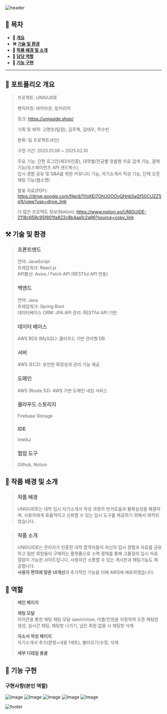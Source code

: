 ![header](https://capsule-render.vercel.app/api?type=waving&color=6053d5&height=200&section=header&text=UNIGUIDE&fontSize=70)

## **📖 목차**

<b>
  
- 📝 [개요](#-포트폴리오-개요)
- ⚒️ [기술 및 환경](#%EF%B8%8F-기술-및-환경)
- 📃 [작품 배경 및 소개](#-작품-배경-및-소개)
- 🍋 [담당 역할](#-역할)
- 🔎 [기능 구현](#-기능-구현)
</b>

---

## **📝 포트폴리오 개요**

> 프로젝트: UNIGUIDE
>
> 벤치마킹: 바이브온, 링커리어
>
> 링크: https://uniguide.shop/
> 
> 기획 및 제작: 고명호(팀장), 김주혁, 김태우, 하수빈
>
> 분류: 팀 프로젝트(4인)
>
> 구현 기간: 2025.01.06 ~ 2025.02.10
>
> 주요 기능: 간편 로그인(제3자인증), 대학별/전공별 맞춤형 자료 검색 기능, 결제 기능(토스페이먼츠 API 샌드박스),</br> 입시 경험 공유 및 Q&A를 위한 커뮤니티 기능, 자기소개서 작성 기능, 단체 오픈 채팅 기능(웹소켓)
>
> 발표 자료(PDF): https://drive.google.com/file/d/1YqXEI7OhUOOOvQHnb5aQf50CUZZ1jp1t/view?usp=drive_link
>
> 더 많은 프로젝트 정보(Notion): https://www.notion.so/UNIGUIDE-2118c659c95f801fa822c8b4aa1c2a86?source=copy_link


## **⚒️ 기술 및 환경**
> ### 프론트엔드
> 언어: JavaScript</br>
> 프레임워크: React.js</br>
> API통신: Axios / Fetch API (RESTful API 연동)</br>
> ### 백엔드
> 언어: Java</br>
> 프레임워크: Spring Boot</br>
> 데이터베이스 ORM: JPA
> API 관리: RESTful API 기반
> ### 데이터 베이스
> AWS RDS (MySQL): 클라우드 기반 관리형 DB
> ### 서버
> AWS (EC2): 유연한 확장성과 관리 기능 제공
> ### 도메인
> AWS (Route 53): AWS 기반 도메인 네임 서비스
> ### 클라우드 스토리지
> Firebase Storage
> ### IDE
> IntelliJ
> ### 협업 도구
> Github, Notion

## **📃 작품 배경 및 소개**
> ### 작품 배경
> 
> UNIGUIDE는 대학 입시 자기소개서 작성 과정의 번거로움과 불확실성을 해결하며, 사용자에게 효율적이고 신뢰할 수 있는 입시 도구를 제공하기 위해서 제작되었습니다. 

> ### 작품 소개
>
> UNIGUIDE는 관리자가 인증한 대학 합격자들이 자신의 입시 경험과 자료를 공유하고 일반 회원들이 구매하는 플랫폼으로 소액 결제를 통해 고품질의 입시 자료 열람이 가능한 사이트입니다. 사용자간 소통할 수 있는 게시판과 채팅기능도 제공합니다.</br>
> **사용자 편의에 맞춘 UI개선**과 추가적인 기능을 더해 AWS에 배포하였습니다.

## **🍋 역할**
>
> **메인 페이지**</br>
>
> **채팅 모달**</br>
> 아이콘을 통한 채팅 채팅 모달 open/close, 이름/인원을 지정하여 오픈 채팅방 생성, 실시간 채팅, 채팅방 나가기, 남은 회원 없을 시 채팅방 삭제
>
> **자소서 작성 페이지**</br>
> 자기소개서 추가(문항+내용 1세트), 불러오기/수정, 삭제
>
> **세부 디테일 총괄**

## **🔎 기능 구현**
### **구현사항(본인 역할)**
![Image](https://github.com/user-attachments/assets/13bdaf77-f33e-4465-b0ba-f1b5474995f6)
![Image](https://github.com/user-attachments/assets/54776e37-433c-4ae5-872d-9dfe0f91a99f)
![Image](https://github.com/user-attachments/assets/e907b593-004e-49bd-b64e-881e7d0f62a4)
![Image](https://github.com/user-attachments/assets/4da97c77-c59e-4cd7-b7aa-fe3a0960fe9f)
![Image](https://github.com/user-attachments/assets/e3b9c83d-238d-40b5-b75d-6f4f7437bbb3)

![footer](https://capsule-render.vercel.app/api?type=waving&height=150&color=6053d5&fontAlign=50&textBg=false&section=footer&fontSize=61&fontAlignY=42)

